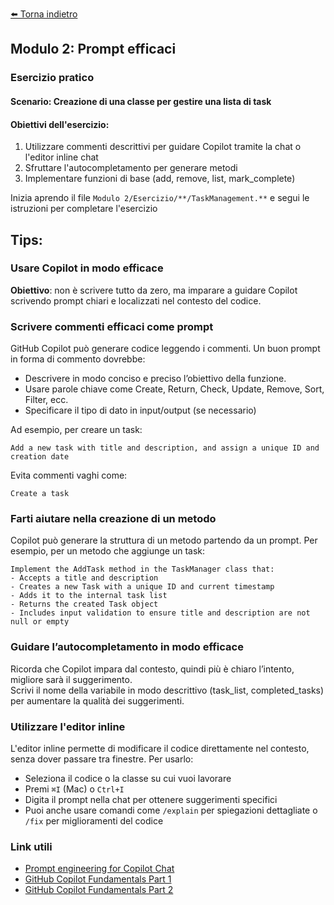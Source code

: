 [⬅️ Torna indietro](../README.md)

## Modulo 2: Prompt efficaci

### Esercizio pratico
#### Scenario: Creazione di una classe per gestire una lista di task

#### Obiettivi dell'esercizio:
1. Utilizzare commenti descrittivi per guidare Copilot tramite la chat o l'editor inline chat
2. Sfruttare l'autocompletamento per generare metodi
3. Implementare funzioni di base (add, remove, list, mark_complete)

Inizia aprendo il file `Modulo 2/Esercizio/**/TaskManagement.**` e segui le istruzioni per completare l'esercizio

## Tips:
### Usare Copilot in modo efficace
**Obiettivo**: non è scrivere tutto da zero, ma imparare a guidare Copilot scrivendo prompt chiari e localizzati nel contesto del codice.

### Scrivere commenti efficaci come prompt
GitHub Copilot può generare codice leggendo i commenti. Un buon prompt in forma di commento dovrebbe:

- Descrivere in modo conciso e preciso l’obiettivo della funzione.
- Usare parole chiave come Create, Return, Check, Update, Remove, Sort, Filter, ecc.
- Specificare il tipo di dato in input/output (se necessario)

Ad esempio, per creare un task:
```
Add a new task with title and description, and assign a unique ID and creation date
```
Evita commenti vaghi come:
```
Create a task
```

### Farti aiutare nella creazione di un metodo
Copilot può generare la struttura di un metodo partendo da un prompt. Per esempio, per un metodo che aggiunge un task:
```
Implement the AddTask method in the TaskManager class that:
- Accepts a title and description
- Creates a new Task with a unique ID and current timestamp
- Adds it to the internal task list
- Returns the created Task object
- Includes input validation to ensure title and description are not null or empty
```

### Guidare l’autocompletamento in modo efficace
Ricorda che Copilot impara dal contesto, quindi più è chiaro l’intento, migliore sarà il suggerimento. </br>
Scrivi il nome della variabile in modo descrittivo (task_list, completed_tasks) per aumentare la qualità dei suggerimenti.

### Utilizzare l'editor inline
L'editor inline permette di modificare il codice direttamente nel contesto, senza dover passare tra finestre. Per usarlo:
- Seleziona il codice o la classe su cui vuoi lavorare
- Premi `⌘I` (Mac) o `Ctrl+I`
- Digita il prompt nella chat per ottenere suggerimenti specifici
- Puoi anche usare comandi come `/explain` per spiegazioni dettagliate o `/fix` per miglioramenti del codice

### Link utili
- [Prompt engineering for Copilot Chat](https://docs.github.com/en/copilot/using-github-copilot/copilot-chat/prompt-engineering-for-copilot-chat)
- [GitHub Copilot Fundamentals Part 1](https://learn.microsoft.com/en-us/training/paths/copilot/)
- [GitHub Copilot Fundamentals Part 2](https://learn.microsoft.com/en-us/training/paths/gh-copilot-2/)